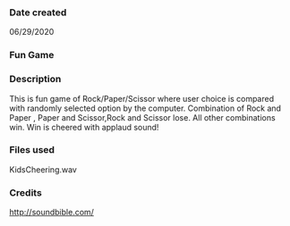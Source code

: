 ### Date created
06/29/2020

### Fun Game    


### Description
This is fun game of Rock/Paper/Scissor where user choice is compared with randomly selected option by the computer.
Combination of Rock and Paper , Paper and Scissor,Rock and Scissor lose. All other combinations win. Win is cheered with applaud sound! 

### Files used
KidsCheering.wav

### Credits
http://soundbible.com/
